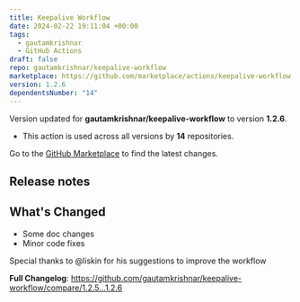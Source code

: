 ```yaml
---
title: Keepalive Workflow
date: 2024-02-22 19:11:04 +00:00
tags:
  - gautamkrishnar
  - GitHub Actions
draft: false
repo: gautamkrishnar/keepalive-workflow
marketplace: https://github.com/marketplace/actions/keepalive-workflow
version: 1.2.6
dependentsNumber: "14"
---
```



Version updated for **gautamkrishnar/keepalive-workflow** to version **1.2.6**.
- This action is used across all versions by **14** repositories.

Go to the [GitHub Marketplace](https://github.com/marketplace/actions/keepalive-workflow) to find the latest changes.

## Release notes

## What's Changed
- Some doc changes
- Minor code fixes

Special thanks to @liskin for his suggestions to improve the workflow

**Full Changelog**: https://github.com/gautamkrishnar/keepalive-workflow/compare/1.2.5...1.2.6
